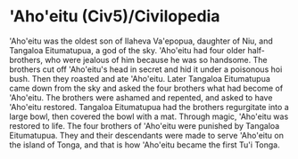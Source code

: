 # 'Aho'eitu (Civ5)/Civilopedia

'Aho'eitu was the oldest son of Ilaheva Va'epopua, daughter of Niu, and Tangaloa Eitumatupua, a god of the sky. 'Aho'eitu had four older half-brothers, who were jealous of him because he was so handsome. The brothers cut off 'Aho'eitu's head in secret and hid it under a poisonous hoi bush. Then they roasted and ate 'Aho'eitu.
Later Tangaloa Eitumatupua came down from the sky and asked the four brothers what had become of 'Aho'eitu. The brothers were ashamed and repented, and asked to have 'Aho'eitu restored. Tangaloa Eitumatupua had the brothers regurgitate into a large bowl, then covered the bowl with a mat. Through magic, 'Aho'eitu was restored to life.
The four brothers of 'Aho'eitu were punished by Tangaloa Eitumatupua. They and their descendants were made to serve 'Aho'eitu on the island of Tonga, and that is how 'Aho'eitu became the first Tu'i Tonga.